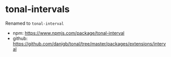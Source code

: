 # tonal-intervals

Renamed to `tonal-interval`

- npm: https://www.npmjs.com/package/tonal-interval
- github: https://github.com/danigb/tonal/tree/master/packages/extensions/interval